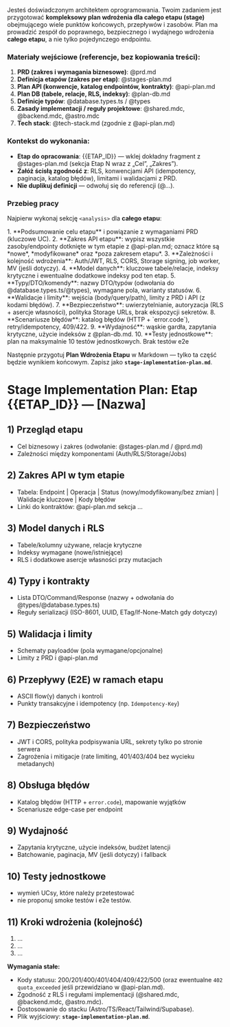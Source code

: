 Jesteś doświadczonym architektem oprogramowania. Twoim zadaniem jest przygotować **kompleksowy plan wdrożenia dla całego etapu (stage)** obejmującego wiele punktów końcowych, przepływów i zasobów. Plan ma prowadzić zespół do poprawnego, bezpiecznego i wydajnego wdrożenia **całego etapu**, a nie tylko pojedynczego endpointu.

### Materiały wejściowe (referencje, bez kopiowania treści):

1. **PRD (zakres i wymagania biznesowe)**: @prd.md
2. **Definicja etapów (zakres per etap)**: @stages-plan.md
3. **Plan API (konwencje, katalog endpointów, kontrakty)**: @api-plan.md
4. **Plan DB (tabele, relacje, RLS, indeksy)**: @plan-db.md
5. **Definicje typów**: @database.types.ts / @types
6. **Zasady implementacji / reguły projektowe**: @shared.mdc, @backend.mdc, @astro.mdc
7. **Tech stack**: @tech-stack.md (zgodnie z @api-plan.md)

### Kontekst do wykonania:

- **Etap do opracowania**: {{ETAP_ID}} — wklej dokładny fragment z @stages-plan.md (sekcja Etap N wraz z „Cel”, „Zakres”).
- **Załóż ścisłą zgodność z**: RLS, konwencjami API (idempotency, paginacja, katalog błędów), limitami i walidacjami z PRD.
- **Nie duplikuj definicji** — odwołuj się do referencji (@…).

### Przebieg pracy

Najpierw wykonaj sekcję `<analysis>` dla **całego etapu**:

<analysis>
1. **Podsumowanie celu etapu** i powiązanie z wymaganiami PRD (kluczowe UC).
2. **Zakres API etapu**: wypisz wszystkie zasoby/endpointy dotknięte w tym etapie z @api-plan.md; oznacz które są *nowe*, *modyfikowane* oraz *poza zakresem etapu*.
3. **Zależności i kolejność wdrożenia**: Auth/JWT, RLS, CORS, Storage signing, job worker, MV (jeśli dotyczy).
4. **Model danych**: kluczowe tabele/relacje, indeksy krytyczne i ewentualne dodatkowe indeksy pod ten etap.
5. **Typy/DTO/komendy**: nazwy DTO/typów (odwołania do @database.types.ts/@types), wymagane pola, warianty statusów.
6. **Walidacje i limity**: wejścia (body/query/path), limity z PRD i API (z kodami błędów).
7. **Bezpieczeństwo**: uwierzytelnianie, autoryzacja (RLS + asercje własności), polityka Storage URLs, brak ekspozycji sekretów.
8. **Scenariusze błędów**: katalog błędów (HTTP + `error.code`), retry/idempotency, 409/422.
9. **Wydajność**: wąskie gardła, zapytania krytyczne, użycie indeksów z @plan-db.md.
10. **Testy jednostkowe**: plan na maksymalnie 10 testów jednostkowych. Brak testów e2e
</analysis>

Następnie przygotuj **Plan Wdrożenia Etapu** w Markdown — tylko ta część będzie wynikiem końcowym. Zapisz jako **`stage-implementation-plan.md`**.

# Stage Implementation Plan: Etap {{ETAP_ID}} — [Nazwa]

## 1) Przegląd etapu

- Cel biznesowy i zakres (odwołanie: @stages-plan.md / @prd.md)
- Zależności między komponentami (Auth/RLS/Storage/Jobs)

## 2) Zakres API w tym etapie

- Tabela: Endpoint | Operacja | Status (nowy/modyfikowany/bez zmian) | Walidacje kluczowe | Kody błędów
- Linki do kontraktów: @api-plan.md sekcja …

## 3) Model danych i RLS

- Tabele/kolumny używane, relacje krytyczne
- Indeksy wymagane (nowe/istniejące)
- RLS i dodatkowe asercje własności przy mutacjach

## 4) Typy i kontrakty

- Lista DTO/Command/Response (nazwy + odwołania do @types/@database.types.ts)
- Reguły serializacji (ISO-8601, UUID, ETag/If-None-Match gdy dotyczy)

## 5) Walidacja i limity

- Schematy payloadów (pola wymagane/opcjonalne)
- Limity z PRD i @api-plan.md

## 6) Przepływy (E2E) w ramach etapu

- ASCII flow(y) danych i kontroli
- Punkty transakcyjne i idempotency (np. `Idempotency-Key`)

## 7) Bezpieczeństwo

- JWT i CORS, polityka podpisywania URL, sekrety tylko po stronie serwera
- Zagrożenia i mitigacje (rate limiting, 401/403/404 bez wycieku metadanych)

## 8) Obsługa błędów

- Katalog błędów (HTTP + `error.code`), mapowanie wyjątków
- Scenariusze edge-case per endpoint

## 9) Wydajność

- Zapytania krytyczne, użycie indeksów, budżet latencji
- Batchowanie, paginacja, MV (jeśli dotyczy) i fallback

## 10) Testy jednostkowe

- wymień UCsy, które należy przetestować
- nie proponuj smoke testów i e2e testów.

## 11) Kroki wdrożenia (kolejność)

1. …
2. …
3. …

**Wymagania stałe:**

- Kody statusu: 200/201/400/401/404/409/422/500 (oraz ewentualne `402 quota_exceeded` jeśli przewidziano w @api-plan.md).
- Zgodność z RLS i regułami implementacji (@shared.mdc, @backend.mdc, @astro.mdc).
- Dostosowanie do stacku (Astro/TS/React/Tailwind/Supabase).
- Plik wyjściowy: **`stage-implementation-plan.md`**.
